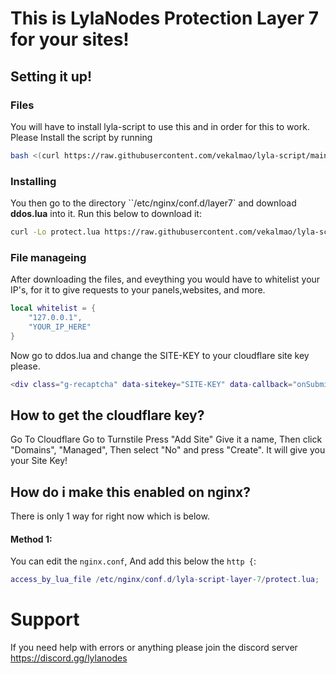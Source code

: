 # This is LylaNodes Protection Layer 7 for your sites!



## Setting it up!

### Files
You will have to install lyla-script to use this and in order for this to work. Please Install the script by running
```sh
bash <(curl https://raw.githubusercontent.com/vekalmao/lyla-script/main/ddos_lylanodes.sh)
```

### Installing
You then go to the directory ``/etc/nginx/conf.d/layer7` and download **ddos.lua** into it. Run this below to download it:
```sh
curl -Lo protect.lua https://raw.githubusercontent.com/vekalmao/lyla-script-layer-7/main/protect.lua
```

### File manageing
After downloading the files, and eveything you would have to whitelist your IP's, for it to give requests to your panels,websites, and more.
```lua
local whitelist = {
    "127.0.0.1",
	"YOUR_IP_HERE"
}
```

Now go to ddos.lua and change the SITE-KEY to your cloudflare site key please.
```lua
<div class="g-recaptcha" data-sitekey="SITE-KEY" data-callback="onSubmit"></div>
```

## How to get the cloudflare key?
Go To Cloudflare
Go to Turnstile 
Press "Add Site"
Give it a name, Then click "Domains", "Managed", Then select "No" and press "Create". It will give you your Site Key!

## How do i make this enabled on nginx?
There is only 1 way for right now which is below.

#### Method 1: 
 You can edit the ``nginx.conf``, And add this below the ``http {``:
```lua
access_by_lua_file /etc/nginx/conf.d/lyla-script-layer-7/protect.lua;
```


# Support
If you need help with errors or anything please join the discord server
https://discord.gg/lylanodes
